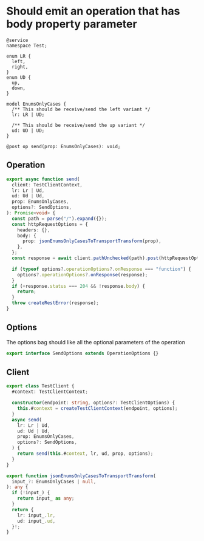 # Should emit an operation that has body property parameter

```tsp
@service
namespace Test;

enum LR {
  left,
  right,
}
enum UD {
  up,
  down,
}

model EnumsOnlyCases {
  /** This should be receive/send the left variant */
  lr: LR | UD;

  /** This should be receive/send the up variant */
  ud: UD | UD;
}

@post op send(prop: EnumsOnlyCases): void;
```

## Operation

```ts src/api/testClientOperations.ts function send
export async function send(
  client: TestClientContext,
  lr: Lr | Ud,
  ud: Ud | Ud,
  prop: EnumsOnlyCases,
  options?: SendOptions,
): Promise<void> {
  const path = parse("/").expand({});
  const httpRequestOptions = {
    headers: {},
    body: {
      prop: jsonEnumsOnlyCasesToTransportTransform(prop),
    },
  };
  const response = await client.pathUnchecked(path).post(httpRequestOptions);

  if (typeof options?.operationOptions?.onResponse === "function") {
    options?.operationOptions?.onResponse(response);
  }
  if (+response.status === 204 && !response.body) {
    return;
  }
  throw createRestError(response);
}
```

## Options

The options bag should like all the optional parameters of the operation

```ts src/api/testClientOperations.ts interface SendOptions
export interface SendOptions extends OperationOptions {}
```

## Client

```ts src/testClient.ts class TestClient
export class TestClient {
  #context: TestClientContext;

  constructor(endpoint: string, options?: TestClientOptions) {
    this.#context = createTestClientContext(endpoint, options);
  }
  async send(
    lr: Lr | Ud,
    ud: Ud | Ud,
    prop: EnumsOnlyCases,
    options?: SendOptions,
  ) {
    return send(this.#context, lr, ud, prop, options);
  }
}
```

```ts src/models/internal/serializers.ts function jsonEnumsOnlyCasesToTransportTransform
export function jsonEnumsOnlyCasesToTransportTransform(
  input_?: EnumsOnlyCases | null,
): any {
  if (!input_) {
    return input_ as any;
  }
  return {
    lr: input_.lr,
    ud: input_.ud,
  }!;
}
```
